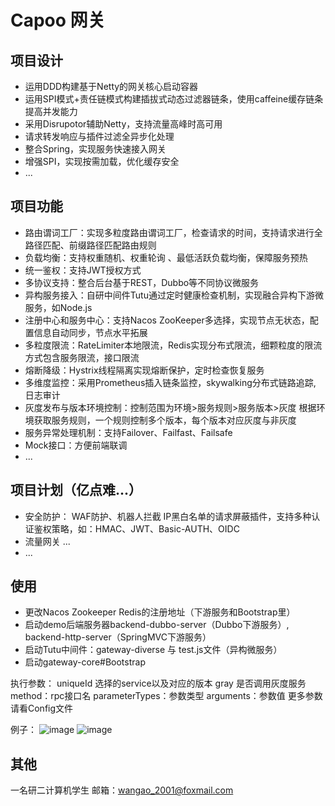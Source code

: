 # Capoo 网关



## 项目设计

- 运用DDD构建基于Netty的网关核心启动容器
- 运用SPI模式+责任链模式构建插拔式动态过滤器链条，使用caffeine缓存链条提高并发能力
- 采用Disrupotor辅助Netty，支持流量高峰时高可用
- 请求转发响应与插件过滤全异步化处理
- 整合Spring，实现服务快速接入网关
- 增强SPI，实现按需加载，优化缓存安全
- ...



## 项目功能

- 路由谓词工厂：实现多粒度路由谓词工厂，检查请求的时间，支持请求进行全路径匹配、前缀路径匹配路由规则
- 负载均衡：支持权重随机、权重轮询 、最低活跃负载均衡，保障服务预热
- 统一鉴权：支持JWT授权方式 
- 多协议支持：整合后台基于REST，Dubbo等不同协议微服务
- 异构服务接入：自研中间件Tutu通过定时健康检查机制，实现融合异构下游微服务，如Node.js
- 注册中心和服务中心：支持Nacos ZooKeeper多选择，实现节点无状态，配置信息自动同步，节点水平拓展
- 多粒度限流：RateLimiter本地限流，Redis实现分布式限流，细颗粒度的限流方式包含服务限流，接口限流
- 熔断降级：Hystrix线程隔离实现熔断保护，定时检查恢复服务
- 多维度监控：采用Prometheus插入链条监控，skywalking分布式链路追踪, 日志审计
- 灰度发布与版本环境控制：控制范围为环境>服务规则>服务版本>灰度 根据环境获取服务规则，一个规则控制多个版本，每个版本对应灰度与非灰度
- 服务异常处理机制：支持Failover、Failfast、Failsafe
- Mock接口：方便前端联调
- ...



## 项目计划（亿点难...）

- 安全防护： WAF防护、机器人拦截 IP黑白名单的请求屏蔽插件，支持多种认证鉴权策略，如：HMAC、JWT、Basic-AUTH、OIDC
- 流量网关 ...
- ...


## 使用
- 更改Nacos Zookeeper Redis的注册地址（下游服务和Bootstrap里）
- 启动demo后端服务器backend-dubbo-server（Dubbo下游服务）, backend-http-server（SpringMVC下游服务）
- 启动Tutu中间件：gateway-diverse 与 test.js文件（异构微服务）
- 启动gateway-core#Bootstrap

执行参数：
uniqueId 选择的service以及对应的版本 
gray 是否调用灰度服务
method：rpc接口名
parameterTypes：参数类型
arguments：参数值
更多参数请看Config文件

例子：
![image](https://github.com/Wow-wang/Capoo-Api-gateway/assets/59164226/23eb14b0-e1d4-48bd-90b0-4d7e4852417b)
![image](https://github.com/Wow-wang/Capoo-Api-gateway/assets/59164226/caaafd14-4fb6-4a73-b08a-4791d125753f)





## 其他
一名研二计算机学生 邮箱：wangao_2001@foxmail.com
